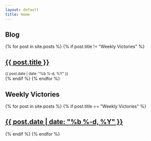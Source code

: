 ```yaml
---
layout: default
title: Home
---
```


## Blog

{% for post in site.posts %}
{% if post.title != "Weekly Victories" %}
<div class="post">
    <h2><a href="{{ post.url }}">{{ post.title }}</a></h2>
    <small>{{ post.date | date: "%b %-d, %Y" }}</small>
  </div>
{% endif %}
{% endfor %}

## Weekly Victories

{% for post in site.posts %}
{% if post.title == "Weekly Victories" %}
<div class="post">
  <h2>
    <a href="{{ post.url }}">
      {{ post.date | date: "%b %-d, %Y" }}
    </a>
  </h2>
</div>
{% endif %}
{% endfor %}